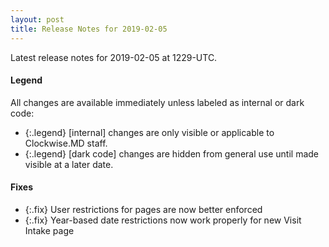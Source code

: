 ```yaml
---
layout: post
title: Release Notes for 2019-02-05
---
```


Latest release notes for 2019-02-05 at 1229-UTC.

<div class='legend' markdown='1'>

#### Legend

All changes are available immediately unless labeled as internal or dark code:

- {:.legend} [internal] changes are only visible or applicable to Clockwise.MD staff.
- {:.legend} [dark code] changes are hidden from general use until made visible at a later date.

</div>


<div class='fixes' markdown='1'>

#### Fixes

- {:.fix} User restrictions for pages are now better enforced
- {:.fix} Year-based date restrictions now work properly for new Visit Intake page

</div>
